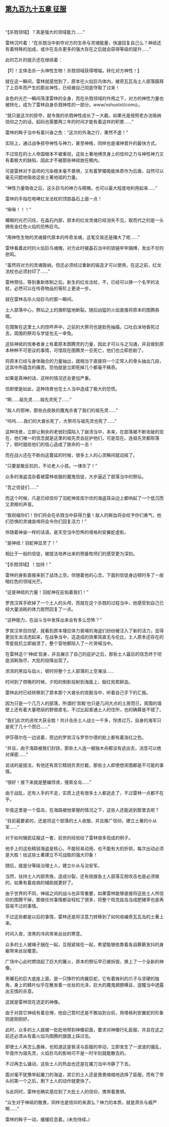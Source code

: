 ## [第九百九十五章 征服](https://www.xxbiquge.com/11_11222/9041204.html)
﻿

  “【杀戮领域】？真是强大的领域能力……”

  雷林沉吟着：“在杀戮当中剥夺对方的生命与灵魂能量，快速回复自己么？神祗还有着特殊的加成，或许在击杀更多的强大存在之后就会获得等级的提升……”

  此时芯片的提示还在继续着：

  【叮！主体击杀一头神性生物！杀戮领域获得增幅，转化对方神性！】

  就在这一瞬间，雷林就感觉到了，原本在火焰巨鸟体内，被奇瓦瓦岛土人部落膜拜了上百年而产生的那丝神性，已经被自己彻底夺取了过来！

  金色的光芒一瞬间荡漾雷林的全身，而在杀戮领域的作用之下，对方的神性力量也被转化，成为了雷林自身杀戮神性的一部分。www/xshuotxt/com◎，

  “就只是这次的掠夺，就令我的杀戮神性成长了一大截，如果光是按照老办法吸纳信仰之力的话，起码也需要两三年的时间才能有着这样的积累……”

  雷林的眸子当中有着兴奋之色：“这次的外海之行，果然不虚！”

  实际上，通过战争掠夺神性与神力，甚至神格，同样也是诸神晋升的最快方式。

  不过现在的土人帝国根本不被重视，这些土著地缚灵身上的信仰之力与神性神力又有着极大的缺陷，因此才不被那些神祗放在眼内。

  可是雷林对于巫师的污染根本毫不畏惧，又有着梦魇吸能体质作为后盾，自然可以毫无问题地吸收这些土著地祗的力量。

  “神性力量吸收之后，这头巨鸟的神力与精魄，也可以最大程度地利用起来……”

  雷林的手指在咆哮红龙法杖的顶部晶石上面一点！

  “啾啾！！！”

  耀眼的光芒闪烁，在晶石内部，原本的红龙灵魂已经消失不见，取而代之的是一头拥有金红色火焰的恐怖巨鸟。

  “用神性生物的灵魂替代原本的传奇龙魂，这笔交易还是赚大了呢……”

  雷林看着此时的火焰巨鸟魂魄，对方此时被晶石当中的锁链牢牢捆缚，发出不甘的悲鸣。

  “虽然将对方的灵魂吸纳。但还必须经过重新的锻造才可以使用，在这之前，红龙法杖也必须封印了……”

  雷林预估，等到重新炼制之后。新生的红龙法杖，不，已经可以换一个名字的法杖，必然可以在传奇物品的等阶上更进一步。

  就在雷林击杀火焰巨鸟的那一瞬间。

  土人部落中心，祭坛之上的旗帜猛地断裂。随后凶猛的火焰直接将原本的图腾吞噬。

  在围聚在这里土人的惊呼声中，之前的大祭司也是脸色抽搐，口吐白沫地昏死过去，周围的祭司与学徒也无一幸免。

  这些神祗的信奉者身上有着原本图腾灵的力量，因此才可以与之沟通，并且做到原本种种不可思议的事情，可惜现在图腾灵一旦死亡，他们也立即悲剧了。

  将原本已经与身体融合的力量抽出，就相当于直接将一个正常人的骨头抽出几段，这其中所蕴含的痛苦。恐怕就是立即死掉几个都毫不稀奇。

  如果是真神的话，这样的情况还会更加严重。

  但即使是如此，这种场景也在土人当中造成了极大的恐慌。

  “啊……祖先灵……祖先灵死了……”

  “敌人的邪神，那些白皮肤的魔鬼杀害了我们的祖先灵……”

  “呜呜……我们的大酋长死了，大祭司与祖先灵也死了……”

  这种场景，立即让剩余的老弱妇孺陷入了崩溃当中，本来，在部落被不断攻破的现在，他们唯一的信念就是这里的祖先灵会庇护他们，可是现在。连祖先灵都陨落了，顿时就给他们的信心造成了致命的一击！

  而在战火还在不断向这蔓延的时候，很多土人的心灵瞬间就动摇了。

  “只要是敢反抗的，不论老人小孩。一律杀了！”

  众多的海盗混杂着被雷林收服的魔鬼信徒，大步逼近了部落当中的祭坛。

  “吾之信徒们……”

  而这个时候，凡是已经信仰了羽蛇神库库尔坎的海盗耳朵边上都响起了一个低沉而又肃穆的声音。

  “我祝福你们！你们将会在杀戮当中获得力量！敌人的鲜血将会给予你们勇气，他们恐惧的灵魂哀啼将会令你们回复活力！”

  伴随着神谕一样的话语，是天空当中恐怖的塔格利安翼蛇虚影。

  “是神祗！羽蛇神显灵了！”

  相比于一般的信徒，被提法培养出来的预备牧师们的感受更为深刻。

  “【杀戮领域】！加持！”

  雷林的身影直接来到了战场上空。伴随着他的心念，下面的信徒身边顿时多了一层暗红色的领域光芒。

  “这是神祗的力量！羽蛇神在庇佑着我们！”

  罗宾汉挥手砍掉了一个土人的头颅，而就在这个杀戮的过程当中，他感受到自己已经大量消耗的体力居然回复了一点。

  “这种能力，在战斗当中发挥出来会有多么恐怖？”

  罗宾汉举目四望，就看到原本理应体力衰竭的海盗们纷纷被注入了新的活力，显得更加生龙活虎起来，在战争当中，这造成的效果简直无与伦比，土人原本还存在的零星抵抗立即崩溃了，整个营地都陷入了一片哭喊当中。

  在雷林这个‘神祗’现身，并且展示了自己的庇护之后，那些土人最后的信念终于彻底消耗殆尽，大批的投降出现了。

  浓浓的黑焰与焰火，顿时将整个土人部落的上空淹没……

  时间到了傍晚的时候，夕阳的倒影投射到海面上，殷红宛若鲜血。

  雷林此时已经转移到了原本那个大酋长的宫殿当中，听着自己手下的汇报。

  因为只是一个几万人的部落，所谓的‘宫殿’也只是几间大点的土房而已，周围的墙壁上还有着大量艳丽的野兽皮毛，不过比起普通土人的住所，也的确算是不错了。

  “我们此次的进攻大获全胜！共计击杀土人战士一千多，俘虏过万，自身的海军只是死了几十个而已……”

  伊莎蓓尔在一边说着，旁边的罗宾汉与罗奈尔德的脸上都有着涨红之色。

  “并且，由于海路被我们封锁，那些土人连一艘独木舟都没有逃出去，消息可以绝对保密……”

  说话的是提法，有他还有其它精锐负责拦截，那些土人即使想突围都是不可能的事情。

  “很好！接下来就是整编俘虏，搜索全岛……”

  由于战乱，还有人手的不足，实质上还有很多土人都逃走了，不过雷林一点都不在乎。

  毕竟这里是一个孤岛，在海路被他掌握的情况之下，这些人还能逃到那里去呢？

  “目前最要紧的，还是将这个部落的土人收服，并且推广信仰，建立土著的仆从军……”

  对于如何殖民征服这一套，前世的经验给了雷林很多现成的例子。

  他手上的这些精锐海盗是核心，不能轻易动用，也不能有大的折损，每次出动必须是大胜！给这些土著建立不可战胜的强大印象！

  随后，就是分等级治理土人，建立仆从与治安军。

  当然，扶持土人内部贵族，造成分裂，还有挑拨各土人部落互相攻击也是必须做的，如果有着疫病的辅助就更好了。

  由于世界的不同，神祗之间的战斗也非常重要，如果雷林能够直接将这些土人所信仰的图腾干掉，那做任何事情都会轻松了很多，将整个班克兹岛当成肥猪宰也是再容易不过的事情。

  不过这些都是以后的事情，雷林还是将注意力转移到了如何收编奇瓦瓦岛的土著上来。

  时间入夜，漆黑的冷风带来丝丝的寒意。

  众多的土人被绳子捆在一起，互相紧挨在一起，希望能够依靠着各自簌簌发抖的身躯带来丝丝暖意。

  广场中心此时燃烧起了巨大的篝火，原本的祭坛早已被拆毁，换上了一个全新的神像。

  黑曜石的巨大底座上面，是一只狰狞的肉翼巨蛇，它有着锋利的爪子与坚硬的独角，身上的鳞片似乎在散发着一丝丝的光泽，巨大的魔鬼翅膀横亘，竖瞳当中透露出无情的杀意。

  这就是雷林现在选定的神像。

  由于对其它神祗有着忌惮，他自己暂时还是不敢站到台前，用塔格利安翼蛇的形象则是刚刚好。

  此时，众多的土人就被一批批地带到神像前面，要求对神像行礼臣服，并且在这之前还必须从有着火焰鸟图腾的旗面上踩过去。

  即使土人再怎么愚昧，也知道这是亵渎与臣服的举动，立即发生了一波波的骚乱，毕竟作为祖先灵，火焰巨鸟的影响可不是一时半刻就能散去的。

  不过再怎么骚动，这些土人的热血也还是在屠刀当中冷静了下去。

  面对毫不犹豫举起屠刀的海盗，其它的土人还是畏畏缩缩地选择了臣服，而有了带头的第一个之后，剩下土人的动作就更快了。

  与此同时，雷林也确实感应到了大批土人的信仰，携带着畏惧。

  “众生对于神祗的敬畏，同样也是信仰的来源么？神力的本质，就是肃杀与威严啊……”

  雷林的眸子一动，缓缓叹息着。(未完待续。)
